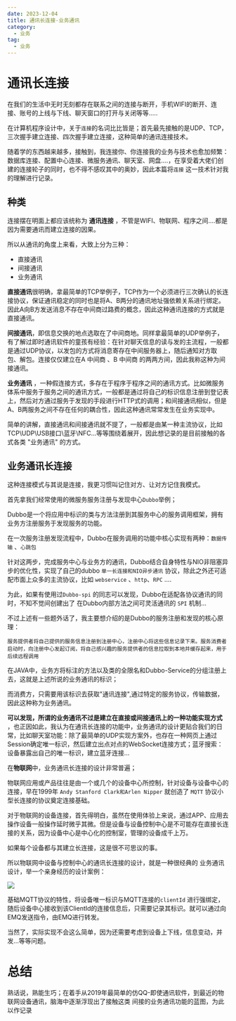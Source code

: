 ```yaml
---
date: 2023-12-04
title: 通讯长连接-业务通讯
category: 
  - 业务
tag:
  - 业务
---
```

# 通讯长连接

在我们的生活中无时无刻都存在联系之间的连接与断开，手机WIFI的断开、连接、账号的上线与下线、聊天窗口的打开与关闭等等.....

在计算机程序设计中，关于`连接`的名词比比皆是；首先最先接触的是UDP、TCP，三次握手建立连接、四次握手建立连接，这种简单的通讯连接技术。

随着学的东西越来越多，接触到，我连接你、你连接我的业务与技术也愈加频繁：数据库连接、配置中心连接、微服务通讯、聊天室、网盘....，在享受着大佬们创建的连接轮子的同时，也不得不感叹其中的奥妙，因此本篇将`连接` 这一技术针对我的理解进行记录。

## 种类

连接摆在明面上都应该统称为 **通讯连接** ，不管是WIFI、物联网、程序之间....都是因为需要通讯而建立连接的因果。

所以从通讯的角度上来看，大致上分为三种：

- 直接通讯
- 间接通讯
- 业务通讯

**直接通讯**很明确，拿最简单的TCP举例子，TCP作为一个必须进行三次确认的长连接协议，保证通讯稳定的同时也是将A、B两分的通讯地址强依赖关系进行绑定。因此A向B方发送消息不存在中间商过路费的概念，因此这种通讯连接的方式就是直接通讯。

**间接通讯**，即信息交换的地点选取在了中间商地。同样拿最简单的UDP举例子，有了解过即时通讯软件的童孩有经验：在针对聊天信息的读与发的主流程，一般都是通过UDP协议，以发包的方式将消息寄存在中间服务器上，随后通知对方取包、解包。连接仅仅建立在A 中间商 、B 中间商 的两两方间，因此我称这种为间接通讯。

**业务通讯** ，一种假连接方式，多存在于程序于程序之间的通讯方式。比如微服务体系中服务于服务之间的通讯方式，一般都是通过将自己的标识信息注册到登记表上，然后对方通过服务于发现的手段进行HTTP式的调用；和间接通讯相似，但是A、B两服务之间不存在任何的耦合性，因此这种通讯常常发生在业务实现中。

简单的讲解，直接通讯和间接通讯就不提了，一般都是由某一种主流协议，比如TCP\UDP\USB接口\蓝牙\NFC...等等围绕着展开，因此想记录的是目前接触的各式各类 "业务通讯" 的方式。

## 业务通讯长连接

这种连接模式与其说是连接，我更习惯叫记住对方、让对方记住我模式。

首先拿我们经常使用的微服务服务注册与发现中心`Dubbo`举例；

Dubbo是一个将应用中标识的类与方法注册到其服务中心的服务调用框架，拥有业务方注册服务于发现服务的功能。

在一次服务注册发现流程中，Dubbo在服务调用的功能中核心实现有两种：`数据传输` 、`心跳包`

针对这两步，完成服务中心与业务方的通讯，Dubbo结合自身特性与NIO非阻塞异步的优化性，实现了自己的dubbo `单一长连接和NIO异步通讯` 协议，除此之外还可适配市面上众多的主流协议，比如 `webservice` 、`http`、`RPC` ....

为此，如果有使用过`Dubbo-spi` 的同志可以发现，Dubbo在适配各协议通讯的同时，不知不觉间创建出了 在Dubbo内部方法之间可灵活通讯的 `SPI` 机制...

不过上述有一些题外话了，我主要想介绍的是Dubbo的服务注册和发现的核心原理：

`服务提供者将自己提供的服务信息注册到注册中心，注册中心将这些信息记录下来。服务消费者启动时，向注册中心发起订阅，将自己感兴趣的服务提供者的信息拉取到本地并缓存起来，用于后续远程调用`

在JAVA中，业务方将标注的方法以及类的全限名和Dubbo-Service的分组注册上去，这就是上述所说的业务通讯的标识；

而消费方，只需要用该标识去获取"通讯连接",通过特定的服务协议，传输数据，因此这种称为业务通讯。

**可以发现，所谓的业务通讯不过是建立在直接或间接通讯上的一种功能实现方式** ，也正因如此，我认为在通讯长连接的功能中，业务通讯的设计更贴合我们的日常，比如聊天室功能：除了最简单的UDP实现方案外，也存在一种网页上通过Session确定唯一标识，然后建立出点对点的WebSocket连接方式；蓝牙搜索：设备暴露出自己的唯一标识，建立蓝牙连接...

在**物联网**中，业务通讯长连接的设计非常普遍；

物联网应用或产品往往是由一个或几个的设备中心所控制，针对设备与设备中心的连接，早在1999年 `Andy Stanford Clark和Arlen Nipper` 就创造了 `MQTT` 协议小型长连接的协议奠定连接基础。

对于物联网的设备连接，首先得明白，虽然在使用体验上来说，通过APP、应用去操作设备一般操作延时微乎其微。但是设备与设备控制中心是不可能存在直接长连接的关系，因为设备中心是中心化的控制室，管理的设备成千上万。

如果每个设备都与其建立长连接，这是很不可思议的事。

所以物联网中设备与控制中心的通讯长连接的设计，就是一种很经典的 业务通讯设计，举一个亲身经历的设计案例：

![](https://leyunone-img.oss-cn-hangzhou.aliyuncs.com/image/2023-12-05/f8a59d1a-f1c4-4e42-b963-c353d6b82ec2.png)

基础MQTT协议的特性，将设备唯一标识与MQTT连接的`clientId` 进行强绑定，随后设备中心接收到该ClientId的连接信息后，只需要记录其标识。就可以通过向EMQ发送指令，由EMQ进行转发。

当然了，实际实现不会这么简单，因为还需要考虑到设备上下线，信息变动，并发...等等问题。

# 总结

熟话说，熟能生巧；在着手从2019年最简单的仿QQ-即使通讯软件，到最近的物联网设备通讯，脑海中逐渐浮现出了接触这类 间接的业务通讯功能的蓝图，为此以作记录